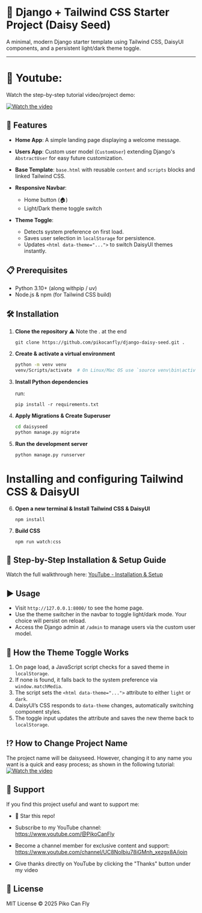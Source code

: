 # 🌱 Django + Tailwind CSS Starter Project (Daisy Seed)
A minimal, modern Django starter template using Tailwind CSS, DaisyUI components, and a persistent light/dark theme toggle.

---

# 🎥 Youtube:

Watch the step-by-step tutorial video/project demo:

[![Watch the video](https://img.youtube.com/vi/7qPaBR6JlQY/hqdefault.jpg)](https://youtu.be/7qPaBR6JlQY)

## 🚀 Features

* **Home App**: A simple landing page displaying a welcome message.
* **Users App**: Custom user model (`CustomUser`) extending Django's `AbstractUser` for easy future customization.
* **Base Template**: `base.html` with reusable `content` and `scripts` blocks and linked Tailwind CSS.
* **Responsive Navbar**:

  * Home button (🏠)
  * Light/Dark theme toggle switch
* **Theme Toggle**:

  * Detects system preference on first load.
  * Saves user selection in `localStorage` for persistence.
  * Updates `<html data-theme="...">` to switch DaisyUI themes instantly.

## 📋 Prerequisites

* Python 3.10+ (along withpip / uv)
* Node.js & npm (for Tailwind CSS build)

## 🛠️ Installation

1. **Clone the repository**
⚠️ Note the . at the end



   ```
   git clone https://github.com/pikocanfly/django-daisy-seed.git .
   
   ```

2. **Create & activate a virtual environment**

   ```bash
   python -m venv venv
   venv/Scripts/activate  # On Linux/Mac OS use `source venv\bin\activate`
   ```

3. **Install Python dependencies**

   run:

     ```
     pip install -r requirements.txt
     ```
4. **Apply Migrations & Create Superuser**

   ```bash
   cd daisyseed
   python manage.py migrate
   ```

5. **Run the development server**

   ```bash
   python manage.py runserver
   ```   

# **Installing and configuring Tailwind CSS & DaisyUI**

6. **Open a new terminal & Install Tailwind CSS & DaisyUI**

   ```
   npm install
   ```



7. **Build CSS**

   ```
   npm run watch:css
   ```

## 🎥 Step-by-Step Installation & Setup Guide

Watch the full walkthrough here: [YouTube - Installation & Setup](https://m.youtube.com/watch?v=7qPaBR6JlQY&t=2308s)


## ▶️ Usage

* Visit `http://127.0.0.1:8000/` to see the home page.
* Use the theme switcher in the navbar to toggle light/dark mode. Your choice will persist on reload.
* Access the Django admin at `/admin` to manage users via the custom user model.

## 🎨 How the Theme Toggle Works

1. On page load, a JavaScript script checks for a saved theme in `localStorage`.
2. If none is found, it falls back to the system preference via `window.matchMedia`.
3. The script sets the `<html data-theme="...">` attribute to either `light` or `dark`.
4. DaisyUI’s CSS responds to `data-theme` changes, automatically switching component styles.
5. The toggle input updates the attribute and saves the new theme back to `localStorage`.

## ⁉️ How to Change Project Name
The project name will be daisyseed. However, changing it to any name you want is a quick and easy process; as shown in the following tutorial:
[![Watch the video](https://img.youtube.com/vi/Ak4XA5QK3_w/hqdefault.jpg)](https://youtu.be/Ak4XA5QK3_w)


## 🤝 Support
If you find this project useful and want to support me:

- 🌟  Star this repo! 

- Subscribe to my YouTube channel: https://www.youtube.com/@PikoCanFly

- Become a channel member for exclusive content and support: https://www.youtube.com/channel/UC8NoIbiu78iGMnh_xezgx8A/join

- Give thanks directly on YouTube by clicking the "Thanks" button under my video

## 📄 License

MIT License © 2025 Piko Can Fly

